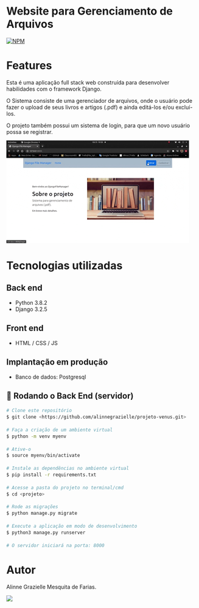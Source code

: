 # Website para Gerenciamento de Arquivos 

[![NPM](https://img.shields.io/npm/l/react)](https://github.com/alinnegrazielle/DjangoFileManager/blob/main/LICENSE) 

# Features

Esta é uma aplicação full stack web construída para desenvolver habilidades com o framework Django. 

O Sistema consiste de uma gerenciador de arquivos, onde o usuário pode fazer o upload de seus livros e artigos (.pdf) e ainda editá-los e/ou excluí-los. 

O projeto também possui um sistema de login, para que um novo usuário possa se registrar.

![](https://github.com/alinnegrazielle/DjangoFileManager/blob/main/django.gif)


# Tecnologias utilizadas
## Back end
- Python 3.8.2
- Django 3.2.5

## Front end
- HTML / CSS / JS 

## Implantação em produção
- Banco de dados: Postgresql

## 🎲 Rodando o Back End (servidor)

```bash
# Clone este repositório
$ git clone <https://github.com/alinnegrazielle/projeto-venus.git>

# Faça a criação de um ambiente virtual
$ python -m venv myenv

# Ative-o
$ source myenv/bin/activate

# Instale as dependências no ambiente virtual
$ pip install -r requirements.txt

# Acesse a pasta do projeto no terminal/cmd
$ cd <projeto>

# Rode as migrações
$ python manage.py migrate

# Execute a aplicação em modo de desenvolvimento
$ python3 manage.py runserver

# O servidor iniciará na porta: 8000
```


# Autor

Alinne Grazielle Mesquita de Farias.


 [<img src="https://img.shields.io/badge/linkedin-%230077B5.svg?&style=for-the-badge&logo=linkedin&logoColor=white" />](https://www.linkedin.com/in/alinnegrazielle/)


